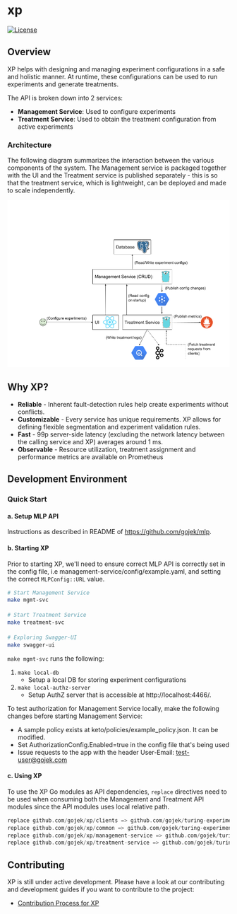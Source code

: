 # xp

[![License](https://img.shields.io/badge/License-Apache%202.0-blue)](https://github.com/gojek/xp/blob/master/LICENSE)

## Overview

XP helps with designing and managing experiment configurations in a safe and holistic manner. At runtime, these configurations can be used to run experiments and generate treatments.

The API is broken down into 2 services:

- **Management Service**: Used to configure experiments
- **Treatment Service**: Used to obtain the treatment configuration from active experiments

### Architecture

The following diagram summarizes the interaction between the various components of the system. The Management service is packaged together with the UI and the Treatment service is published separately - this is so that the treatment service, which is lightweight, can be deployed and made to scale independently.

![XP Architecture](./docs/assets/xp_architecture.png)

## Why XP?

- **Reliable** - Inherent fault-detection rules help create experiments without conflicts.
- **Customizable** - Every service has unique requirements. XP allows for defining flexible segmentation and experiment validation rules.
- **Fast** - 99p server-side latency (excluding the network latency between the calling service and XP) averages around 1 ms.
- **Observable** - Resource utilization, treatment assignment and performance metrics are available on Prometheus

## Development Environment

### Quick Start

#### a. Setup MLP API

Instructions as described in README of https://github.com/gojek/mlp.

#### b. Starting XP

Prior to starting XP, we'll need to ensure correct MLP API is correctly set in the config file, i.e management-service/config/example.yaml, and setting the correct `MLPConfig::URL` value.

```bash
# Start Management Service
make mgmt-svc

# Start Treatment Service
make treatment-svc

# Exploring Swagger-UI
make swagger-ui
```

`make mgmt-svc` runs the following:

1. `make local-db`
    - Setup a local DB for storing experiment configurations
2. `make local-authz-server`
    - Setup AuthZ server that is accessible at http://localhost:4466/.

To test authorization for Management Service locally, make the following changes before starting Management Service:

- A sample policy exists at keto/policies/example_policy.json. It can be modified.
- Set AuthorizationConfig.Enabled=true in the config file that's being used
- Issue requests to the app with the header User-Email: test-user@gojek.com

#### c. Using XP

To use the XP Go modules as API dependencies, `replace` directives need to be used when consuming both the Management and Treatment API modules since the API modules uses local relative path.

```go
replace github.com/gojek/xp/clients => github.com/gojek/turing-experiments/clients v0.0.0
replace github.com/gojek/xp/common => github.com/gojek/turing-experiments/common v0.0.0
replace github.com/gojek/xp/management-service => github.com/gojek/turing-experiments/management-service v0.0.0
replace github.com/gojek/xp/treatment-service => github.com/gojek/turing-experiments/treatment-service v0.0.0
```

## Contributing

XP is still under active development. Please have a look at our contributing and development guides if you want to contribute to the project:

- [Contribution Process for XP](https://github.com/gojek/xp/blob/main/CONTRIBUTING.md)
